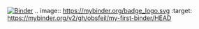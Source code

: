 [![Binder](https://mybinder.org/badge_logo.svg)](https://mybinder.org/v2/gh/obsfeil/my-first-binder/HEAD)
.. image:: https://mybinder.org/badge_logo.svg
 :target: https://mybinder.org/v2/gh/obsfeil/my-first-binder/HEAD
